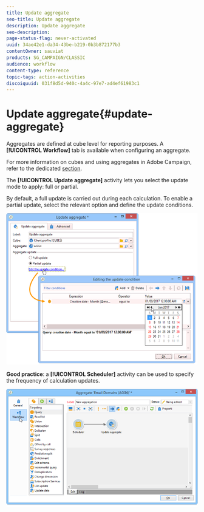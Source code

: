 ```yaml
---
title: Update aggregate
seo-title: Update aggregate
description: Update aggregate
seo-description: 
page-status-flag: never-activated
uuid: 34ae42e1-da34-43be-b219-0b3b872177b3
contentOwner: sauviat
products: SG_CAMPAIGN/CLASSIC
audience: workflow
content-type: reference
topic-tags: action-activities
discoiquuid: 031f8d5d-940c-4a4c-97e7-ad4ef61983c1
---
```


# Update aggregate{#update-aggregate}

Aggregates are defined at cube level for reporting purposes. A **[!UICONTROL Workflow]** tab is available when configuring an aggregate.

For more information on cubes and using aggregates in Adobe Campaign, refer to the dedicated [section](../../reporting/using/concepts-and-methodology.md#calculating-and-using-aggregates).

The **[!UICONTROL Update aggregate]** activity lets you select the update mode to apply: full or partial.

By default, a full update is carried out during each calculation. To enable a partial update, select the relevant option and define the update conditions.

![](assets/s_advuser_cube_agregate_05.png)

**Good practice**: a **[!UICONTROL Scheduler]** activity can be used to specify the frequency of calculation updates.

![](assets/s_advuser_cube_agregate_04.png)

